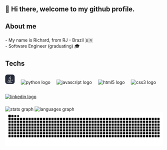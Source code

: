 <h2 align="left">👋 Hi there, welcome to my github profile.</h2>

###

<h2 align="left">About me</h2>

###

<p align="left">- My name is Richard, from RJ - Brazil 🇧🇷 <br>- Software Engineer (graduating) 🎓</p>

###

<h2 align="left">Techs</h2>

###

<div align="left">
  <img src="https://github.com/tandpfun/skill-icons/raw/main/icons/Java-Dark.svg" height="30" alt="java logo" />
  <img width="12" />
  <img src="https://cdn.jsdelivr.net/gh/devicons/devicon/icons/python/python-original.svg" height="30" alt="python logo" />
  <img width="12" />
  <img src="https://cdn.jsdelivr.net/gh/devicons/devicon/icons/javascript/javascript-original.svg" height="30" alt="javascript logo"  />
  <img width="12" />
  <img src="https://cdn.jsdelivr.net/gh/devicons/devicon/icons/html5/html5-original.svg" height="30" alt="html5 logo"  />
  <img width="12" />
  <img src="https://cdn.jsdelivr.net/gh/devicons/devicon/icons/css3/css3-original.svg" height="30" alt="css3 logo"  />
  <img width="12" />
</div>

###

<h2 align="left"></h2>

###

<div align="left">
  <a href="https://www.linkedin.com/in/richard-reis-da-silva-67785a248/" target="_blank">
    <img src="https://img.shields.io/static/v1?message=LinkedIn&logo=linkedin&label=&color=0077B5&logoColor=white&labelColor=&style=for-the-badge" height="35" alt="linkedin logo"  />
  </a>
</div>

###

<div align="left">
  <img src="https://github-readme-stats.vercel.app/api?username=richxrdreis&hide_title=false&hide_rank=false&show_icons=true&include_all_commits=true&count_private=true&disable_animations=false&theme=react&locale=en&hide_border=false&order=1" height="150" alt="stats graph"  />
  <img src="https://github-readme-stats.vercel.app/api/top-langs?username=richxrdreis&locale=en&hide_title=false&layout=compact&card_width=320&langs_count=5&theme=react&hide_border=false&order=2" height="150" alt="languages graph"  />
</div>

<picture>
<source media="(prefers-color-scheme: dark)" srcset="https://raw.githubusercontent.com/richxrdreis/richxrdreis/output/github-contribution-grid-snake-dark.svg">
<source media="(prefers-color-scheme: light)" srcset="https://raw.githubusercontent.com/richxrdreis/richxrdreis/output/github-contribution-grid-snake-dark.svg">
	<img alt="github contribution grid snake animation" src="https://raw.githubusercontent.com/richxrdreis/richxrdreis/output/github-contribution-grid-snake.svg">
	</picture>
